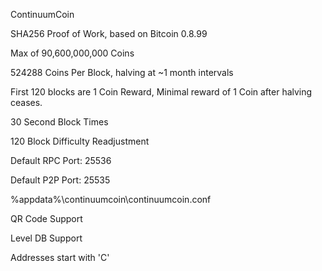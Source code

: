 ContinuumCoin

SHA256 Proof of Work, based on Bitcoin 0.8.99

Max of 90,600,000,000 Coins

524288 Coins Per Block, halving at ~1 month intervals

First 120 blocks are 1 Coin Reward, Minimal reward of 1 Coin after halving ceases.

30 Second Block Times

120 Block Difficulty Readjustment

Default RPC Port: 25536

Default P2P Port: 25535

%appdata%\continuumcoin\continuumcoin.conf

QR Code Support

Level DB Support

Addresses start with 'C'




